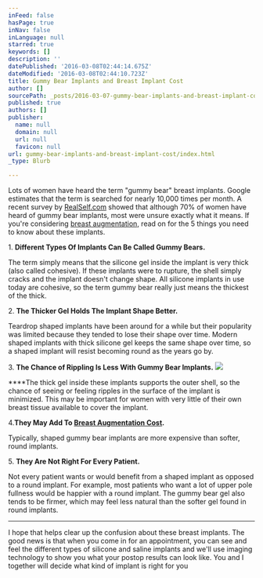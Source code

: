 ```yaml
---
inFeed: false
hasPage: true
inNav: false
inLanguage: null
starred: true
keywords: []
description: ''
datePublished: '2016-03-08T02:44:14.675Z'
dateModified: '2016-03-08T02:44:10.723Z'
title: Gummy Bear Implants and Breast Implant Cost
author: []
sourcePath: _posts/2016-03-07-gummy-bear-implants-and-breast-implant-cost.md
published: true
authors: []
publisher:
  name: null
  domain: null
  url: null
  favicon: null
url: gummy-bear-implants-and-breast-implant-cost/index.html
_type: Blurb

---
```

Lots of women have heard the term "gummy bear" breast implants.  Google estimates that the term is searched for nearly 10,000 times per month.  A recent survey by [RealSelf.com][0] showed that although 70% of women have heard of gummy bear implants, most were unsure exactly what it means.  If you're considering [breast augmentation][1], read on for the 5 things you need to know about these implants.

1\. **Different Types Of Implants Can Be Called Gummy Bears.**

The term simply means that the silicone gel inside the implant is very thick (also called cohesive).  If these implants were to rupture, the shell simply cracks and the implant doesn't change shape.  All silicone implants in use today are cohesive, so the term gummy bear really just means the thickest of the thick.

2\. **The Thicker Gel Holds The Implant Shape Better.**

Teardrop shaped implants have been around for a while but their popularity was limited because they tended to lose their shape over time.  Modern shaped implants with thick silicone gel keeps the same shape over time, so a shaped implant will resist becoming round as the years go by.

3\. **The Chance of Rippling Is Less With Gummy Bear Implants.**
![](https://the-grid-user-content.s3-us-west-2.amazonaws.com/3ca94b6b-40a3-44c4-ae17-5f70e0a536bd.jpg)

****The thick gel inside these implants supports the outer shell, so the chance of seeing or feeling ripples in the surface of the implant is minimized.  This may be important for women with very little of their own breast tissue available to cover the implant.

4\.**They May Add To [Breast Augmentation Cost][2].**

Typically, shaped gummy bear  implants are more expensive than softer, round implants.

5\. **They Are Not Right For Every Patient.**

Not every patient wants or would benefit from a shaped implant as opposed to a round implant.  For example, most patients who want a lot of upper pole fullness would be happier with a round implant.  The gummy bear gel also tends to be firmer, which may feel less natural than the softer gel found in round implants.

****

I hope that helps clear up the confusion about these breast implants.  The good news is that when you come in for an appointment, you can see and feel the different types of silicone and saline implants and we'll use imaging technology to show you what your postop results can look like.  You and I together will decide what kind of implant is right for you

[0]: https://trends.realself.com/2015/07/07/gummy-bear-breast-implants-survey/
[1]: http://jeffhorowitzmd.com/breast-augmentation/
[2]: http://jeffhorowitzmd.com/financing/